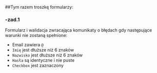 ##Tym razem troszkę formularzy:

### -zad.1
Formularz i walidacja zwracająca komunikaty o błędach gdy następujące warunki nie zostaną spełnione:
- Email zawiera `@`
- `Imię` jest dłuższe niż 6 znaków
- `Nazwisko` jest dłuższe niż 6 znaków
- `Hasła` są identyczne i nie puste
- `Checkbox` jest zaznaczony